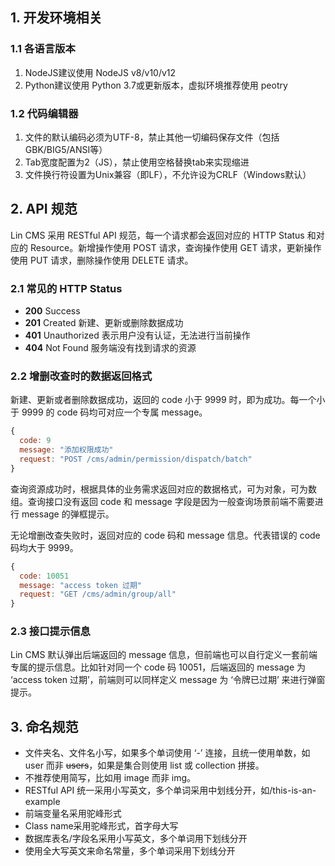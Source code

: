 ## 1. 开发环境相关


### 1.1 各语言版本
1. NodeJS建议使用 NodeJS v8/v10/v12
2. Python建议使用 Python 3.7或更新版本，虚拟环境推荐使用 peotry

### 1.2 代码编辑器

1. 文件的默认编码必须为UTF-8，禁止其他一切编码保存文件（包括GBK/BIG5/ANSI等）
2. Tab宽度配置为2（JS），禁止使用空格替换tab来实现缩进
3. 文件换行符设置为Unix兼容（即LF），不允许设为CRLF（Windows默认）
## 2. API 规范


Lin CMS 采用 RESTful API 规范，每一个请求都会返回对应的 HTTP Status 和对应的 Resource。新增操作使用 POST 请求，查询操作使用 GET 请求，更新操作使用 PUT 请求，删除操作使用 DELETE 请求。
### 2.1 常见的 HTTP Status

- **200** Success 
- **201** Created 新建、更新或删除数据成功
- **401** Unauthorized 表示用户没有认证，无法进行当前操作
- **404** Not Found 服务端没有找到请求的资源



### 2.2 增删改查时的数据返回格式


新建、更新或者删除数据成功，返回的 code 小于 9999 时，即为成功。每一个小于 9999 的 code 码均可对应一个专属 message。


```javascript
{
  code: 9
  message: "添加权限成功"
  request: "POST /cms/admin/permission/dispatch/batch"
}
```


查询资源成功时，根据具体的业务需求返回对应的数据格式，可为对象，可为数组。查询接口没有返回 code 和 message 字段是因为一般查询场景前端不需要进行 message 的弹框提示。


无论增删改查失败时，返回对应的 code 码和 message 信息。代表错误的 code 码均大于 9999。


```javascript
{
  code: 10051
  message: "access token 过期"
  request: "GET /cms/admin/group/all"
}
```
#### 
### 2.3 接口提示信息


Lin CMS 默认弹出后端返回的 message 信息，但前端也可以自行定义一套前端专属的提示信息。比如针对同一个 code 码 10051，后端返回的 message 为 ‘access token 过期’，前端则可以同样定义 message 为 ‘令牌已过期’ 来进行弹窗提示。
## 3. 命名规范


- 文件夹名、文件名小写，如果多个单词使用 ‘-’ 连接，且统一使用单数，如 user 而非 ~~users~~，如果是集合则使用 list 或 collection 拼接。
- 不推荐使用简写，比如用 image 而非 img。
- RESTful API 统一采用小写英文，多个单词采用中划线分开，如/this-is-an-example
- 前端变量名采用驼峰形式
- Class name采用驼峰形式，首字母大写
- 数据库表名/字段名采用小写英文，多个单词用下划线分开
- 使用全大写英文来命名常量，多个单词采用下划线分开
